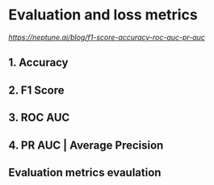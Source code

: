 # Evaluation and loss metrics
*https://neptune.ai/blog/f1-score-accuracy-roc-auc-pr-auc*

## 1. Accuracy

## 2. F1 Score

## 3. ROC AUC

## 4. PR AUC | Average Precision

## Evaluation metrics evaulation
